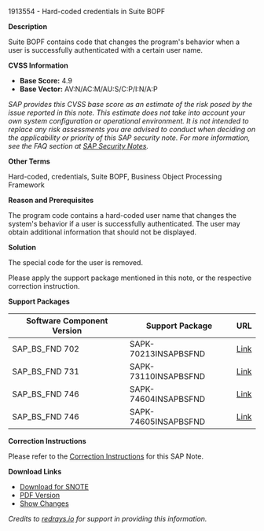 1913554 - Hard-coded credentials in Suite BOPF

**Description**

Suite BOPF contains code that changes the program's behavior when a user is successfully authenticated with a certain user name.

**CVSS Information**

- **Base Score:** 4.9
- **Base Vector:** AV:N/AC:M/AU:S/C:P/I:N/A:P

_SAP provides this CVSS base score as an estimate of the risk posed by the issue reported in this note. This estimate does not take into account your own system configuration or operational environment. It is not intended to replace any risk assessments you are advised to conduct when deciding on the applicability or priority of this SAP security note. For more information, see the FAQ section at [SAP Security Notes](https://service.sap.com/securitynotes/)._

**Other Terms**

Hard-coded, credentials, Suite BOPF, Business Object Processing Framework

**Reason and Prerequisites**

The program code contains a hard-coded user name that changes the system's behavior if a user is successfully authenticated. The user may obtain additional information that should not be displayed.

**Solution**

The special code for the user is removed.

Please apply the support package mentioned in this note, or the respective correction instruction.

**Support Packages**

| Software Component Version | Support Package           | URL                                                                                            |
|----------------------------|---------------------------|------------------------------------------------------------------------------------------------|
| SAP_BS_FND 702             | SAPK-70213INSAPBSFND      | [Link](https://me.sap.com/supportpackage/SAPK-70213INSAPBSFND)                               |
| SAP_BS_FND 731             | SAPK-73110INSAPBSFND      | [Link](https://me.sap.com/supportpackage/SAPK-73110INSAPBSFND)                               |
| SAP_BS_FND 746             | SAPK-74604INSAPBSFND      | [Link](https://me.sap.com/supportpackage/SAPK-74604INSAPBSFND)                               |
| SAP_BS_FND 746             | SAPK-74605INSAPBSFND      | [Link](https://me.sap.com/supportpackage/SAPK-74605INSAPBSFND)                               |

**Correction Instructions**

Please refer to the [Correction Instructions](https://me.sap.com/corrins/0001913554/6134) for this SAP Note.

**Download Links**

- [Download for SNOTE](https://notesdownloads.sap.com/note/0040000011301072017)
- [PDF Version](https://userapps.support.sap.com/sap/support/sfm/notes/print/0001913554?language=en-US&token=7E37626782E6A5321FDD2B7EDEEAFFA5)
- [Show Changes](https://me.sap.com/notesLatestChanges/0001913554/E/diff)

_Credits to [redrays.io](https://redrays.io) for support in providing this information._